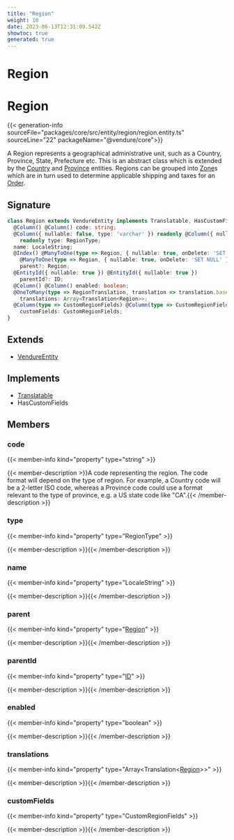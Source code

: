 ```yaml
---
title: "Region"
weight: 10
date: 2023-06-13T12:31:09.542Z
showtoc: true
generated: true
---
```

<!-- This file was generated from the Vendure source. Do not modify. Instead, re-run the "docs:build" script -->

# Region
<div class="symbol">


# Region

{{< generation-info sourceFile="packages/core/src/entity/region/region.entity.ts" sourceLine="22" packageName="@vendure/core">}}

A Region represents a geographical administrative unit, such as a Country, Province, State, Prefecture etc.
This is an abstract class which is extended by the <a href='/typescript-api/entities/country#country'>Country</a> and <a href='/typescript-api/entities/province#province'>Province</a> entities.
Regions can be grouped into <a href='/typescript-api/entities/zone#zone'>Zone</a>s which are in turn used to determine applicable shipping and taxes for an <a href='/typescript-api/entities/order#order'>Order</a>.

## Signature

```TypeScript
class Region extends VendureEntity implements Translatable, HasCustomFields {
  @Column() @Column() code: string;
  @Column({ nullable: false, type: 'varchar' }) readonly @Column({ nullable: false, type: 'varchar' })
    readonly type: RegionType;
  name: LocaleString;
  @Index() @ManyToOne(type => Region, { nullable: true, onDelete: 'SET NULL' }) @Index()
    @ManyToOne(type => Region, { nullable: true, onDelete: 'SET NULL' })
    parent?: Region;
  @EntityId({ nullable: true }) @EntityId({ nullable: true })
    parentId?: ID;
  @Column() @Column() enabled: boolean;
  @OneToMany(type => RegionTranslation, translation => translation.base, { eager: true }) @OneToMany(type => RegionTranslation, translation => translation.base, { eager: true })
    translations: Array<Translation<Region>>;
  @Column(type => CustomRegionFields) @Column(type => CustomRegionFields)
    customFields: CustomRegionFields;
}
```
## Extends

 * <a href='/typescript-api/entities/vendure-entity#vendureentity'>VendureEntity</a>


## Implements

 * <a href='/typescript-api/entities/interfaces#translatable'>Translatable</a>
 * HasCustomFields


## Members

### code

{{< member-info kind="property" type="string"  >}}

{{< member-description >}}A code representing the region. The code format will depend on the type of region. For
example, a Country code will be a 2-letter ISO code, whereas a Province code could use
a format relevant to the type of province, e.g. a US state code like "CA".{{< /member-description >}}

### type

{{< member-info kind="property" type="RegionType"  >}}

{{< member-description >}}{{< /member-description >}}

### name

{{< member-info kind="property" type="LocaleString"  >}}

{{< member-description >}}{{< /member-description >}}

### parent

{{< member-info kind="property" type="<a href='/typescript-api/entities/region#region'>Region</a>"  >}}

{{< member-description >}}{{< /member-description >}}

### parentId

{{< member-info kind="property" type="<a href='/typescript-api/common/id#id'>ID</a>"  >}}

{{< member-description >}}{{< /member-description >}}

### enabled

{{< member-info kind="property" type="boolean"  >}}

{{< member-description >}}{{< /member-description >}}

### translations

{{< member-info kind="property" type="Array&#60;Translation&#60;<a href='/typescript-api/entities/region#region'>Region</a>&#62;&#62;"  >}}

{{< member-description >}}{{< /member-description >}}

### customFields

{{< member-info kind="property" type="CustomRegionFields"  >}}

{{< member-description >}}{{< /member-description >}}


</div>
